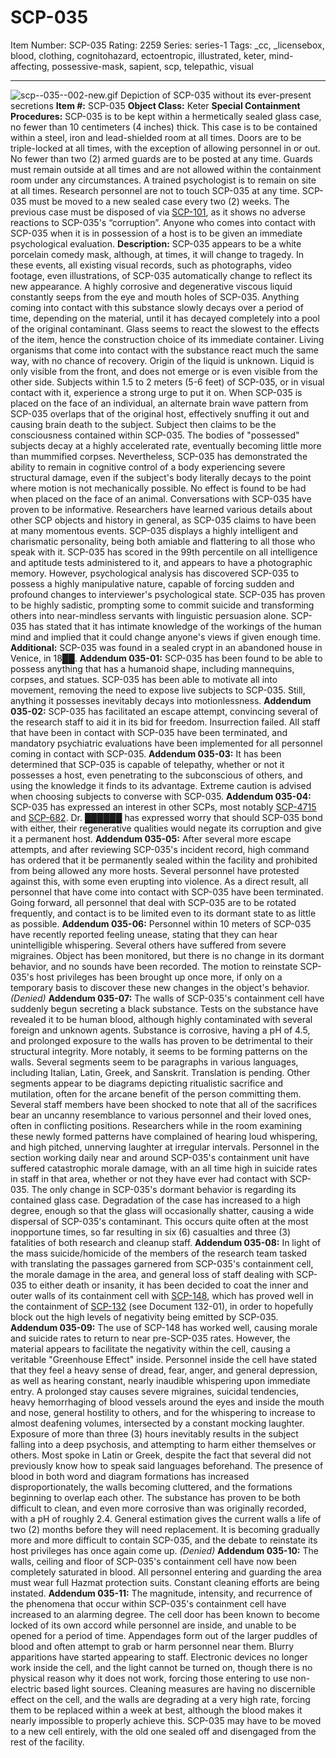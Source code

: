 # SCP-035
Item Number: SCP-035
Rating: 2259
Series: series-1
Tags: _cc, _licensebox, blood, clothing, cognitohazard, ectoentropic, illustrated, keter, mind-affecting, possessive-mask, sapient, scp, telepathic, visual

---

![scp--035--002-new.gif](https://scp-wiki.wdfiles.com/local--files/scp-035/scp--035--002-new.gif)
Depiction of SCP-035 without its ever-present secretions
**Item #:** SCP-035
**Object Class:** Keter
**Special Containment Procedures:** SCP-035 is to be kept within a hermetically sealed glass case, no fewer than 10 centimeters (4 inches) thick. This case is to be contained within a steel, iron and lead-shielded room at all times. Doors are to be triple-locked at all times, with the exception of allowing personnel in or out. No fewer than two (2) armed guards are to be posted at any time. Guards must remain outside at all times and are not allowed within the containment room under any circumstances. A trained psychologist is to remain on site at all times. Research personnel are not to touch SCP-035 at any time. SCP-035 must be moved to a new sealed case every two (2) weeks. The previous case must be disposed of via [SCP-101](/scp-101), as it shows no adverse reactions to SCP-035's “corruption”. Anyone who comes into contact with SCP-035 when it is in possession of a host is to be given an immediate psychological evaluation.
**Description:** SCP-035 appears to be a white porcelain comedy mask, although, at times, it will change to tragedy. In these events, all existing visual records, such as photographs, video footage, even illustrations, of SCP-035 automatically change to reflect its new appearance.
A highly corrosive and degenerative viscous liquid constantly seeps from the eye and mouth holes of SCP-035. Anything coming into contact with this substance slowly decays over a period of time, depending on the material, until it has decayed completely into a pool of the original contaminant. Glass seems to react the slowest to the effects of the item, hence the construction choice of its immediate container. Living organisms that come into contact with the substance react much the same way, with no chance of recovery. Origin of the liquid is unknown. Liquid is only visible from the front, and does not emerge or is even visible from the other side.
Subjects within 1.5 to 2 meters (5-6 feet) of SCP-035, or in visual contact with it, experience a strong urge to put it on. When SCP-035 is placed on the face of an individual, an alternate brain wave pattern from SCP-035 overlaps that of the original host, effectively snuffing it out and causing brain death to the subject. Subject then claims to be the consciousness contained within SCP-035. The bodies of "possessed" subjects decay at a highly accelerated rate, eventually becoming little more than mummified corpses. Nevertheless, SCP-035 has demonstrated the ability to remain in cognitive control of a body experiencing severe structural damage, even if the subject's body literally decays to the point where motion is not mechanically possible. No effect is found to be had when placed on the face of an animal.
Conversations with SCP-035 have proven to be informative. Researchers have learned various details about other SCP objects and history in general, as SCP-035 claims to have been at many momentous events. SCP-035 displays a highly intelligent and charismatic personality, being both amiable and flattering to all those who speak with it. SCP-035 has scored in the 99th percentile on all intelligence and aptitude tests administered to it, and appears to have a photographic memory.
However, psychological analysis has discovered SCP-035 to possess a highly manipulative nature, capable of forcing sudden and profound changes to interviewer's psychological state. SCP-035 has proven to be highly sadistic, prompting some to commit suicide and transforming others into near-mindless servants with linguistic persuasion alone. SCP-035 has stated that it has intimate knowledge of the workings of the human mind and implied that it could change anyone's views if given enough time.
**Additional:** SCP-035 was found in a sealed crypt in an abandoned house in Venice, in 18██.
**Addendum 035-01:** SCP-035 has been found to be able to possess anything that has a humanoid shape, including mannequins, corpses, and statues. SCP-035 has been able to motivate all into movement, removing the need to expose live subjects to SCP-035. Still, anything it possesses inevitably decays into motionlessness.
**Addendum 035-02:** SCP-035 has facilitated an escape attempt, convincing several of the research staff to aid it in its bid for freedom. Insurrection failed. All staff that have been in contact with SCP-035 have been terminated, and mandatory psychiatric evaluations have been implemented for all personnel coming in contact with SCP-035.
**Addendum 035-03:** It has been determined that SCP-035 is capable of telepathy, whether or not it possesses a host, even penetrating to the subconscious of others, and using the knowledge it finds to its advantage. Extreme caution is advised when choosing subjects to converse with SCP-035.
**Addendum 035-04:** SCP-035 has expressed an interest in other SCPs, most notably [SCP-4715](/scp-4715) and [SCP-682](/scp-682). Dr. ██████ has expressed worry that should SCP-035 bond with either, their regenerative qualities would negate its corruption and give it a permanent host.
**Addendum 035-05:** After several more escape attempts, and after reviewing SCP-035's incident record, high command has ordered that it be permanently sealed within the facility and prohibited from being allowed any more hosts. Several personnel have protested against this, with some even erupting into violence. As a direct result, all personnel that have come into contact with SCP-035 have been terminated. Going forward, all personnel that deal with SCP-035 are to be rotated frequently, and contact is to be limited even to its dormant state to as little as possible.
**Addendum 035-06:** Personnel within 10 meters of SCP-035 have recently reported feeling unease, stating that they can hear unintelligible whispering. Several others have suffered from severe migraines. Object has been monitored, but there is no change in its dormant behavior, and no sounds have been recorded.
The motion to reinstate SCP-035's host privileges has been brought up once more, if only on a temporary basis to discover these new changes in the object's behavior. _(Denied)_
**Addendum 035-07:** The walls of SCP-035's containment cell have suddenly begun secreting a black substance. Tests on the substance have revealed it to be human blood, although highly contaminated with several foreign and unknown agents. Substance is corrosive, having a pH of 4.5, and prolonged exposure to the walls has proven to be detrimental to their structural integrity.
More notably, it seems to be forming patterns on the walls. Several segments seem to be paragraphs in various languages, including Italian, Latin, Greek, and Sanskrit. Translation is pending. Other segments appear to be diagrams depicting ritualistic sacrifice and mutilation, often for the arcane benefit of the person committing them. Several staff members have been shocked to note that all of the sacrifices bear an uncanny resemblance to various personnel and their loved ones, often in conflicting positions.
Researchers while in the room examining these newly formed patterns have complained of hearing loud whispering, and high pitched, unnerving laughter at irregular intervals.
Personnel in the section working daily near and around SCP-035's containment unit have suffered catastrophic morale damage, with an all time high in suicide rates in staff in that area, whether or not they have ever had contact with SCP-035.
The only change in SCP-035's dormant behavior is regarding its contained glass case. Degradation of the case has increased to a high degree, enough so that the glass will occasionally shatter, causing a wide dispersal of SCP-035's contaminant. This occurs quite often at the most inopportune times, so far resulting in six (6) casualties and three (3) fatalities of both research and cleanup staff.
**Addendum 035-08:** In light of the mass suicide/homicide of the members of the research team tasked with translating the passages garnered from SCP-035's containment cell, the morale damage in the area, and general loss of staff dealing with SCP-035 to either death or insanity, it has been decided to coat the inner and outer walls of its containment cell with [SCP-148](/scp-148), which has proved well in the containment of [SCP-132](/scp-132-arc) (see Document 132-01), in order to hopefully block out the high levels of negativity being emitted by SCP-035.
**Addendum 035-09:** The use of SCP-148 has worked well, causing morale and suicide rates to return to near pre-SCP-035 rates.
However, the material appears to facilitate the negativity within the cell, causing a veritable "Greenhouse Effect" inside. Personnel inside the cell have stated that they feel a heavy sense of dread, fear, anger, and general depression, as well as hearing constant, nearly inaudible whispering upon immediate entry. A prolonged stay causes severe migraines, suicidal tendencies, heavy hemorrhaging of blood vessels around the eyes and inside the mouth and nose, general hostility to others, and for the whispering to increase to almost deafening volumes, intersected by a constant mocking laughter. Exposure of more than three (3) hours inevitably results in the subject falling into a deep psychosis, and attempting to harm either themselves or others. Most spoke in Latin or Greek, despite the fact that several did not previously know how to speak said languages beforehand.
The presence of blood in both word and diagram formations has increased disproportionately, the walls becoming cluttered, and the formations beginning to overlap each other. The substance has proven to be both difficult to clean, and even more corrosive than was originally recorded, with a pH of roughly 2.4. General estimation gives the current walls a life of two (2) months before they will need replacement.
It is becoming gradually more and more difficult to contain SCP-035, and the debate to reinstate its host privileges has once again come up. _(Denied)_
**Addendum 035-10:** The walls, ceiling and floor of SCP-035's containment cell have now been completely saturated in blood. All personnel entering and guarding the area must wear full Hazmat protection suits. Constant cleaning efforts are being instated.
**Addendum 035-11:** The magnitude, intensity, and recurrence of the phenomena that occur within SCP-035's containment cell have increased to an alarming degree. The cell door has been known to become locked of its own accord while personnel are inside, and unable to be opened for a period of time. Appendages form out of the larger puddles of blood and often attempt to grab or harm personnel near them. Blurry apparitions have started appearing to staff. Electronic devices no longer work inside the cell, and the light cannot be turned on, though there is no physical reason why it does not work, forcing those entering to use non-electric based light sources.
Cleaning measures are having no discernible effect on the cell, and the walls are degrading at a very high rate, forcing them to be replaced within a week at best, although the blood makes it nearly impossible to properly achieve this.
SCP-035 may have to be moved to a new cell entirely, with the old one sealed off and disengaged from the rest of the facility.